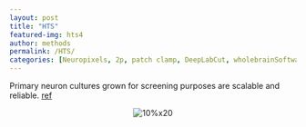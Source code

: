 ```yaml
---
layout: post
title: "HTS"
featured-img: hts4
author: methods
permalink: /HTS/
categories: [Neuropixels, 2p, patch clamp, DeepLabCut, wholebrainSoftware, HTS, etc.]
---
```



Primary neuron cultures grown for screening purposes are scalable and reliable. [ref](dx.doi.org/10.1159/000481731)

<div style="text-align:center"><img
alt="10%x20"
src="{{ site.url }}{{ site.baseurl }}/assets/img/tools/hts.jpg"
data-src="{{ site.url }}{{ site.baseurl }}/assets/img/tools/hts.jpg"
class="lazyload" />
</div>